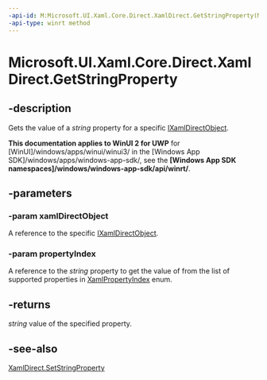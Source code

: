 ```yaml
---
-api-id: M:Microsoft.UI.Xaml.Core.Direct.XamlDirect.GetStringProperty(Microsoft.UI.Xaml.Core.Direct.IXamlDirectObject,Microsoft.UI.Xaml.Core.Direct.XamlPropertyIndex)
-api-type: winrt method
---
```


<!-- Method syntax.
public string XamlDirect.GetStringProperty(IXamlDirectObject xamlDirectObject, XamlPropertyIndex propertyIndex)
-->

# Microsoft.UI.Xaml.Core.Direct.XamlDirect.GetStringProperty

## -description
Gets the value of a _string_ property for a specific [IXamlDirectObject](ixamldirectobject.md).

**This documentation applies to WinUI 2 for UWP** for [WinUI]/windows/apps/winui/winui3/ in the [Windows App SDK]/windows/apps/windows-app-sdk/, see the **[Windows App SDK namespaces]/windows/windows-app-sdk/api/winrt/**.

## -parameters
### -param xamlDirectObject
A reference to the specific [IXamlDirectObject](ixamldirectobject.md).

### -param propertyIndex
A reference to the _string_ property to get the value of from the list of supported properties in [XamlPropertyIndex](xamlpropertyindex.md) enum.

## -returns
_string_ value of the specified property.

## -see-also
[XamlDirect.SetStringProperty](xamldirect_setstringproperty_438267807.md)
